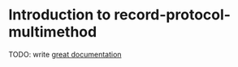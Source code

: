 # Introduction to record-protocol-multimethod

TODO: write [great documentation](http://jacobian.org/writing/what-to-write/)

